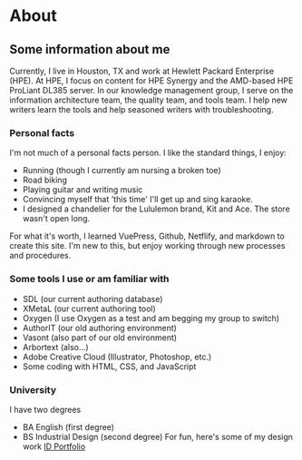 # About

## Some information about me

Currently, I live in Houston, TX and work at Hewlett Packard Enterprise (HPE). At HPE, I focus on content for HPE Synergy and the AMD-based HPE ProLiant DL385 server. In our knowledge management group, I serve on the information architecture team, the quality team, and tools team. I help new writers learn the tools and help seasoned writers with troubleshooting. 

### Personal facts

I'm not much of a personal facts person. I like the standard things, I enjoy:
* Running (though I currently am nursing a broken toe)
* Road biking
* Playing guitar and writing music
* Convincing myself that 'this time' I'll get up and sing karaoke.
* I designed a chandelier for the Lululemon brand, Kit and Ace. The store wasn't open long.


For what it's worth, I learned VuePress, Github, Netflify, and markdown to create this site. I'm new to this, but enjoy working through new processes and procedures.

### Some tools I use or am familiar with
* SDL (our current authoring database)
* XMetaL (our current authoring tool)
* Oxygen (I use Oxygen as a test and am begging my group to switch)
* AuthorIT (our old authoring environment)
* Vasont (also part of our old environment)
* Arbortext (also...)
* Adobe Creative Cloud (Illustrator, Photoshop, etc.)
* Some coding with HTML, CSS, and JavaScript

### University

I have two degrees
* BA English (first degree)
* BS Industrial Design (second degree)
For fun, here's some of my design work [ID Portfolio](https://www.behance.net/chriskpeterson)